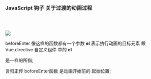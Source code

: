 ### JavaScript 钩子 关于过渡的动画过程



​	

```html

```



![](D:\QQ截图\js.png)



beforeEnter  像这样的函数都有一个参数 **el**   表示执行动画的目标元素 跟Vue.directive 自定义组件 中的 **el**  

是一样的所指;   

言归正传  boforeEnter函数 是动画开始前的 起始位置;



